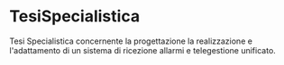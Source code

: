 # TesiSpecialistica
Tesi Specialistica concernente la progettazione la realizzazione e l'adattamento di un sistema di ricezione allarmi e telegestione unificato.
